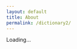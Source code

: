 ```yaml
---
layout: default
title: About
permalink: /dictionary2/
---
```


<link rel="stylesheet" type="text/css" href="/pages/styles.css">

<script src="https://code.jquery.com/jquery-3.2.1.min.js"></script>
<script src="https://cdnjs.cloudflare.com/ajax/libs/mustache.js/3.0.1/mustache.js"></script>

<script src="/pages/model_dic.js" type="text/javascript"></script>

<script>
var to_display = [
    {
        "section": "Metabolic network",
        "multi_bricks": [],
        "sub_sections": [
            {
                "section": "Metabolic reaction",
                "multi_bricks": ["Irreversible metabolic reaction"],
                "sub_sections": []
            }
        ]
    },
    {
        "section": "Signalling network",
        "multi_bricks": [],
        "sub_sections": [
            {
                "section": "Protein phosphorylation",
                "multi_bricks": ["Phosphorylation on an unknown site"],
                "sub_sections": []
            }

        ]
    }

]

var ratio = 1.5;
var data_dir = "/bricks3/";
</script>

<div id="target">Loading...</div>

<script id="template_display" type="x-tmpl-mustache">
[[#sections]]
    [[>section]]
[[/sections]]
</script>

<script id="template_section" type="x-tmpl-mustache">
    [[#section]]
        [[>category]]
    [[/section]]
    <!-- [[#multi_bricks]] -->
    <!--     [[>multi_brick]] -->
    <!-- [[/multi_bricks]] -->
    [[#sub_sections]]
        [[>subsection]]
    [[/sub_sections]]
</script>

<script id="template_subsection" type="x-tmpl-mustache">
    [[#section]]
        [[>subcategory]]
    [[/section]]
    [[#multi_bricks]]
        [[>multi_brick]]
    [[/multi_bricks]]
    [[#sub_sections]]
        [[>subsubsection]]
    [[/sub_sections]]
</script>

<script id="template_subsubsection" type="x-tmpl-mustache">
    [[#section]]
        [[>subsubcategory]]
    [[/section]]
    [[#multi_bricks]]
        [[>multi_brick]]
    [[/multi_bricks]]
    [[#sub_sections]]
        [[>subsubsection]]
    [[/sub_sections]]
</script>

<script id="template_category" type="x-tmpl-mustache">
    <h2>[[name]]</h2>
    [[#go_terms]]
        [[>goterm]]
    [[/go_terms]]</br>
    [[description]]
</script>

<script id="template_subcategory" type="x-tmpl-mustache">
    <h3>[[name]]</h3>
    [[#go_terms]]
        [[>goterm]]
    [[/go_terms]]</br>
    [[description]]
</script>

<script id="template_subsubcategory" type="x-tmpl-mustache">
    <h4>[[name]]</h4>
    [[#go_terms]]
        [[>goterm]]
    [[/go_terms]]</br>
    [[description]]
</script>

<script id="template_goterm" type="x-tmpl-mustache">
    <a href="[[link]]">[[go]]</a>: [[term]]
</script>

<script id="template_multi_brick" type="x-tmpl-mustache">
    <table class="brick">
        <tr>
            [[>pd_im]]
            [[>af_im]]
            [[>er_im]]
        </tr>
        <tr>
            [[>pd_link]]
            [[>af_link]]
            [[>er_link]]
        </tr>
    </table>
</script>

<script id="template_pd_im" type="x-tmpl-mustache">
    [[#pd]]
        [[#png_file]]
            <td class="pd_image"><img src="[[png_file]]"/></td>
        [[/png_file]]
        [[#text]]
            <td class="pd_image">[[text]]</td>
        [[/text]]
    [[/pd]]
</script>

<script id="template_af_im" type="x-tmpl-mustache">
    [[#af]]
        [[#png_file]]
            <td class="af_image"><img src="[[png_file]]"/></td>
        [[/png_file]]
        [[#text]]
            <td class="af_image">[[text]]</td>
        [[/text]]
    [[/af]]
</script>

<script id="template_er_im" type="x-tmpl-mustache">
    [[#er]]
        [[#png_file]]
            <td class="er_image"><img src="[[png_file]]"/></td>
        [[/png_file]]
        [[#text]]
            <td class="er_image">[[text]]</td>
        [[/text]]
    [[/er]]
</script>

<script id="template_pd_link" type="x-tmpl-mustache">
    [[#pd]]
        [[#sbgn_file]]
            <td><a href="[[sbgn_file]]"><img src="../images/sbgnml_logo.png" width="60"/></a></td>
        [[/sbgn_file]]
        [[#text]]
            <td></td>
        [[/text]]
    [[/pd]]
</script>

<script id="template_af_link" type="x-tmpl-mustache">
    [[#af]]
        [[#sbgn_file]]
            <td><a href="[[sbgn_file]]"><img src="../images/sbgnml_logo.png" width="60"/></a></td>
        [[/sbgn_file]]
        [[#text]]
            <td></td>
        [[/text]]
    [[/af]]
</script>

<script id="template_er_link" type="x-tmpl-mustache">
    [[#af]]
        [[#sbgn_file]]
            <td><a href="[[sbgn_file]]"><img src="../images/sbgnml_logo.png" width="60"/></a></td>
        [[/sbgn_file]]
        [[#text]]
            <td></td>
        [[/text]]
    [[/af]]
</script>
